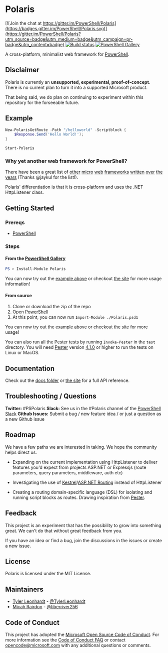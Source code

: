 # Polaris

[![Join the chat at https://gitter.im/PowerShell/Polaris](https://badges.gitter.im/PowerShell/Polaris.svg)](https://gitter.im/PowerShell/Polaris?utm_source=badge&utm_medium=badge&utm_campaign=pr-badge&utm_content=badge)
[![Build status](https://ci.appveyor.com/api/projects/status/0ak497mbjn6dibxw/branch/master?svg=true)](https://ci.appveyor.com/project/PowerShell/polaris/branch/master)
[![PowerShell Gallery](https://img.shields.io/badge/powershellgallery-0.1.0-blue.svg)](https://www.powershellgallery.com/packages/Polaris)

A cross-platform, minimalist web framework for [PowerShell](https://github.com/powershell/powershell).

## Disclaimer

Polaris is currently an **unsupported, experimental, proof-of-concept**. There is no current plan to turn it into a supported Microsoft product.

That being said, we do plan on continuing to experiment within this repository for the forseeable future.

## Example

```PowerShell
New-PolarisGetRoute -Path "/helloworld" -Scriptblock {
    $Response.Send('Hello World!');
}

Start-Polaris
```

### Why yet another web framework for PowerShell?

There have been a great list of [other](https://github.com/StartAutomating/Pipeworks) [micro](https://github.com/toenuff/flancy) [web](https://github.com/Jaykul/NancyPS/) [frameworks](https://github.com/toenuff/PshOdata) [written](https://github.com/straightdave/presley) [over](https://github.com/cofonseca/WebListener) [the](https://github.com/DataBooster/PS-WebApi) [years](https://github.com/ChristopherGLewis/PowerShellWebServers) (Thanks @jaykul for the list!).

Polaris' differentiation is that it is cross-platform and uses the .NET HttpListener class.

## Getting Started

### Prereqs

-   [PowerShell](https://github.com/powershell/powershell)

### Steps

#### From the [PowerShell Gallery](https://powershellgallery.com)

```powershell
PS > Install-Module Polaris
```

You can now try out the [example above](#example) or checkout [the site](https://PowerShell.github.io/Polaris) for more usage information!

#### From source

1. Clone or download the zip of the repo
1. Open [PowerShell](https://github.com/powershell/powershell)
1. At this point, you can now run `Import-Module ./Polaris.psd1`

You can now try out the [example above](#example) or checkout [the site](https://PowerShell.github.io/Polaris) for more usage!

You can also run all the Pester tests by running `Invoke-Pester` in the `test` directory. You will need [Pester](https://github.com/pester/Pester) version [4.1.0](https://github.com/pester/Pester/blob/master/CHANGELOG.md#410-november-15-2017) or higher to run the tests on Linux or MacOS.

## Documentation

Check out the [docs folder](https://github.com/PowerShell/Polaris/tree/master/docs) or [the site](https://PowerShell.github.io/Polaris) for a full API reference.

## Troubleshooting / Questions

**Twitter:** #PSPolaris
**Slack:** See us in the #Polaris channel of the [PowerShell Slack](http://slack.poshcode.org/)
**Github Issues:** Submit a bug / new feature idea / or just a question as a new Github issue

## Roadmap

We have a few paths we are interested in taking. We hope the community helps direct us.

-   Expanding on the current implementation using HttpListener to deliver features you'd expect from projects ASP.NET or Expressjs (route parameters, query parameters, middleware, auth etc)

-   Investigating the use of [Kestrel](https://github.com/aspnet/KestrelHttpServer)/[ASP.NET Routing](https://github.com/aspnet/routing) instead of HttpListener

-   Creating a routing domain-specific language (DSL) for isolating and running script blocks as routes. Drawing inspiration from [Pester](https://github.com/pester/Pester/).

## Feedback

This project is an experiment that has the possibility to grow into something great.
We can't do that without great feedback from you.

If you have an idea or find a bug, join the discussions in the issues or create a new issue.

## License

Polaris is licensed under the MIT License.

## Maintainers

-   [Tyler Leonhardt](https://github.com/tylerl0706) - [@TylerLeonhardt](https://twitter.com/TylerLeonhardt)
-   [Micah Rairdon](https://github.com/tiberriver256) - [@tiberriver256](https://twitter.com/tiberriver256)

## Code of Conduct

This project has adopted the [Microsoft Open Source Code of Conduct][conduct-code].
For more information see the [Code of Conduct FAQ][conduct-faq] or contact [opencode@microsoft.com][conduct-email] with any additional questions or comments.

[conduct-code]: http://opensource.microsoft.com/codeofconduct/
[conduct-faq]: http://opensource.microsoft.com/codeofconduct/faq/
[conduct-email]: mailto:opencode@microsoft.com
